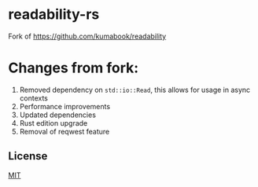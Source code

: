 readability-rs
=============

Fork of <https://github.com/kumabook/readability>

# Changes from fork:

1. Removed dependency on `std::io::Read`, this allows for usage in async contexts
1. Performance improvements
1. Updated dependencies
1. Rust edition upgrade
1. Removal of reqwest feature

License
-------

[MIT](LICENSE)
